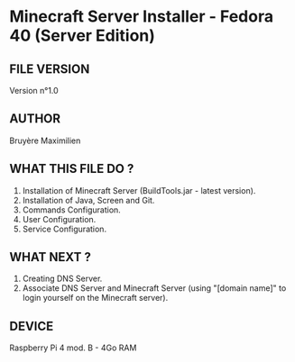 # Minecraft Server Installer - Fedora 40 (Server Edition)
## FILE VERSION
Version n°1.0

## AUTHOR
Bruyère Maximilien

## WHAT THIS FILE DO ?
1. Installation of Minecraft Server (BuildTools.jar - latest version).
2. Installation of Java, Screen and Git.
3. Commands Configuration.
4. User Configuration.
5. Service Configuration.

## WHAT NEXT ? 
1. Creating DNS Server.
2. Associate DNS Server and Minecraft Server (using "[domain name]" to login yourself on the Minecraft server).

## DEVICE 
Raspberry Pi 4 mod. B - 4Go RAM
